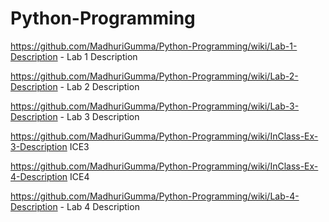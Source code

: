 # Python-Programming
https://github.com/MadhuriGumma/Python-Programming/wiki/Lab-1-Description - Lab 1 Description

https://github.com/MadhuriGumma/Python-Programming/wiki/Lab-2-Description - Lab 2 Description

https://github.com/MadhuriGumma/Python-Programming/wiki/Lab-3-Description - Lab 3 Description

https://github.com/MadhuriGumma/Python-Programming/wiki/InClass-Ex-3-Description ICE3

https://github.com/MadhuriGumma/Python-Programming/wiki/InClass-Ex-4-Description ICE4

https://github.com/MadhuriGumma/Python-Programming/wiki/Lab-4-Description - Lab 4 Description
